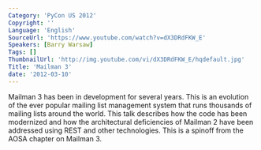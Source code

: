 ```yaml
---
Category: 'PyCon US 2012'
Copyright: ''
Language: 'English'
SourceUrl: 'https://www.youtube.com/watch?v=dX3DRdFKW_E'
Speakers: [Barry Warsaw]
Tags: []
ThumbnailUrl: 'http://img.youtube.com/vi/dX3DRdFKW_E/hqdefault.jpg'
Title: 'Mailman 3'
date: '2012-03-10'
---
```

Mailman 3 has been in development for several years. This is an evolution of
the ever popular mailing list management system that runs thousands of mailing
lists around the world. This talk describes how the code has been modernized
and how the architectural deficiencies of Mailman 2 have been addressed using
REST and other technologies. This is a spinoff from the AOSA chapter on
Mailman 3.
